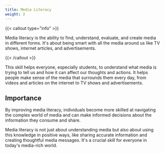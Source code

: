 ```yaml
---
title: Media Literacy
weight: 3
---
```


{{< callout type="info" >}}

Media literacy is the ability to find, understand, evaluate, and create media in different forms. It's about being smart with all the media around us like TV shows, internet articles, and advertisements.

{{< /callout >}}

This skill helps everyone, especially students, to understand what media is trying to tell us and how it can affect our thoughts and actions. It helps people make sense of the media that surrounds them every day, from videos and articles on the internet to TV shows and advertisements.

## Importance

By improving media literacy, individuals become more skilled at navigating the complex world of media and can make informed decisions about the information they consume and share.

Media literacy is not just about understanding media but also about using this knowledge in positive ways, like sharing accurate information and creating thoughtful media messages. It's a crucial skill for everyone in today's media-rich world.


